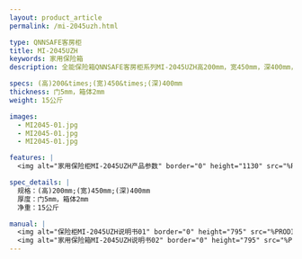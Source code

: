 ```yaml
---
layout: product_article
permalink: /mi-2045uzh.html

type: QNNSAFE客房柜
title: MI-2045UZH
keywords: 家用保险箱
description: 全能保险箱QNNSAFE客房柜系列MI-2045UZH高200mm，宽450mm，深400mm，可选择配搭管理/应急钥匙，红外线遥控器。

specs: (高)200&times;(宽)450&times;(深)400mm
thickness: 门5mm，箱体2mm
weight: 15公斤

images:
  - MI2045-01.jpg
  - MI2045-01.jpg
  - MI2045-01.jpg

features: |
  <img alt="家用保险柜MI-2045UZH产品参数" border="0" height="1130" src="%PRODIMGS%/twcps1.jpg" width="538" />

spec_details: |
  规格：(高)200mm;(宽)450mm;(深)400mm  
  厚度：门5mm，箱体2mm  
  净重：15公斤

manual: |
  <img alt="保险柜MI-2045UZH说明书01" border="0" height="795" src="%PRODIMGS%/mi-2045mg2045-sm01.jpg" width="538" />  
  <img alt="家用保险箱MI-2045UZH说明书02" border="0" height="795" src="%PRODIMGS%/mi-2045mg2045-sm02.jpg" width="538" />
---
```

